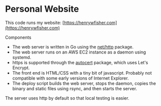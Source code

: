 # Personal Website

This code runs my website: [https://henrywfisher.com](https://henrywfisher.com)

Components
- The web server is written in Go using the [net/http](https://golang.org/pkg/net/http/) package.
- The web server runs on an AWS EC2 instance as a daemon using systemd.
- https is supported through the [autocert](https://pkg.go.dev/golang.org/x/crypto/acme/autocert?tab=doc) package, which uses Let's Encrypt.
- The front end is HTML/CSS with a tiny bit of javascript. Probably not compatible with some early versions of Internet Explorer.
- The deploy script builds the web server, stops the daemon, copies the binary and static files using rsync, and then starts the server.

The server uses http by default so that local testing is easier.